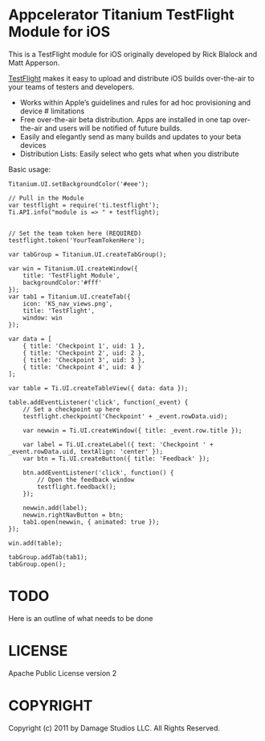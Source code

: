 Appcelerator Titanium TestFlight Module for iOS 
==========================================

This is a TestFlight module for iOS originally developed by Rick Blalock and Matt Apperson.

[TestFlight](http://www.testflightapp.com/) makes it easy to upload and distribute iOS builds over-the-air to your 
teams of testers and developers.

* Works within Apple’s guidelines and rules for ad hoc provisioning and device # limitations
* Free over-the-air beta distribution. Apps are installed in one tap over-the-air and users will be notified of future builds. 
* Easily and elegantly send as many builds and updates to your beta devices 
* Distribution Lists: Easily select who gets what when you distribute

Basic usage:

~~~
Titanium.UI.setBackgroundColor('#eee');

// Pull in the Module
var testflight = require('ti.testflight');
Ti.API.info("module is => " + testflight);


// Set the team token here (REQUIRED)
testflight.token('YourTeamTokenHere');

var tabGroup = Titanium.UI.createTabGroup();

var win = Titanium.UI.createWindow({  
    title: 'TestFlight Module',
    backgroundColor:'#fff'
});
var tab1 = Titanium.UI.createTab({  
    icon: 'KS_nav_views.png',
    title: 'TestFlight',
    window: win
});

var data = [
	{ title: 'Checkpoint 1', uid: 1 },
	{ title: 'Checkpoint 2', uid: 2 },
	{ title: 'Checkpoint 3', uid: 3 },
	{ title: 'Checkpoint 4', uid: 4 }
];

var table = Ti.UI.createTableView({ data: data });

table.addEventListener('click', function(_event) {
	// Set a checkpoint up here
	testflight.checkpoint('Checkpoint' + _event.rowData.uid);

	var newwin = Ti.UI.createWindow({ title: _event.row.title });
	
	var label = Ti.UI.createLabel({ text: 'Checkpoint ' + _event.rowData.uid, textAlign: 'center' });
	var btn = Ti.UI.createButton({ title: 'Feedback' });
	
	btn.addEventListener('click', function() {
		// Open the feedback window
		testflight.feedback();
	});
	
	newwin.add(label);
	newwin.rightNavButton = btn;
	tab1.open(newwin, { animated: true });
});

win.add(table);

tabGroup.addTab(tab1);  
tabGroup.open();
~~~



TODO
===

Here is an outline of what needs to be done

LICENSE
=======
Apache Public License version 2


COPYRIGHT
=========
Copyright (c) 2011 by Damage Studios LLC. All Rights Reserved.